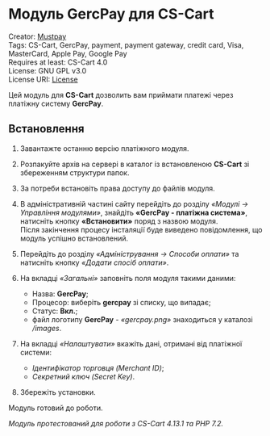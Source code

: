 # Модуль GercPay для CS-Cart

Creator: [Mustpay](https://mustpay.tech)<br>
Tags: CS-Cart, GercPay, payment, payment gateway, credit card, Visa, MasterCard, Apple Pay, Google Pay<br>
Requires at least: CS-Cart 4.0<br>
License: GNU GPL v3.0<br>
License URI: [License](https://opensource.org/licenses/GPL-3.0)

Цей модуль для **CS-Cart** дозволить вам приймати платежі через платіжну систему **GercPay**.

## Встановлення

1. Завантажте останню версію платіжного модуля.

2. Розпакуйте архів на сервері в каталог із встановленою **CS-Cart** зі збереженням структури папок.

3. За потреби встановіть права доступу до файлів модуля.

4. В адміністративній частині сайту перейдіть до розділу *«Модулі → Управління модулями»*, знайдіть **«GercPay - платіжна
   система»**, натисніть кнопку **«Встановити»** поряд з назвою модуля.<br>
   Після закінчення процесу інсталяції буде виведено повідомлення, що модуль успішно встановлений.

5. Перейдіть до розділу *«Адміністрування → Способи оплати»* та натисніть кнопку *«Додати спосіб оплати»*.

6. На вкладці *«Загальні»* заповніть поля модуля такими даними:
   - Назва: **GercPay**;
   - Процесор: виберіть **gercpay** зі списку, що випадає;
   - Статус: **Вкл.**;
   - файл логотипу **GercPay** - *«gercpay.png»* знаходиться у каталозі */images*.

7. На вкладці *«Налаштувати»* вкажіть дані, отримані від платіжної системи:
   - *Ідентифікатор торговця (Merchant ID)*;
   - *Секретний ключ (Secret Key)*.

8. Збережіть установки.

Модуль готовий до роботи.

*Модуль протестований для роботи з CS-Cart 4.13.1 та PHP 7.2.*